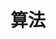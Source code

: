 ---
title: "算法"
image: bj.jpg
description: algorithm note
style:
    background: "#B8D0F9"
    color: "#5A92F1"
---